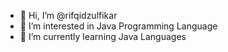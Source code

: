 - 👋 Hi, I’m @rifqidzulfikar
- 👀 I’m interested in Java Programming Language
- 🌱 I’m currently learning Java Languages

<!---
rifqidzulfikar/rifqidzulfikar is a ✨ special ✨ repository because its `README.md` (this file) appears on your GitHub profile.
You can click the Preview link to take a look at your changes.
--->
